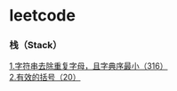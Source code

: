 # leetcode

### 栈（Stack）
[1.字符串去除重复字母，且字典序最小（316）](https://github.com/pinganNJ/Leetcode/blob/master/src/main/note/%E6%A0%88_Stack/316_%E5%8E%BB%E9%99%A4%E9%87%8D%E5%A4%8D%E5%AD%97%E6%AF%8D%2C%E4%B8%94%E5%AD%97%E5%85%B8%E5%BA%8F%E6%9C%80%E5%B0%8F.md)  
[2.有效的括号（20）](https://github.com/pinganNJ/Leetcode/blob/master/src/main/note/%E6%A0%88_Stack/20_%E6%9C%89%E6%95%88%E7%9A%84%E6%8B%AC%E5%8F%B7.md)

